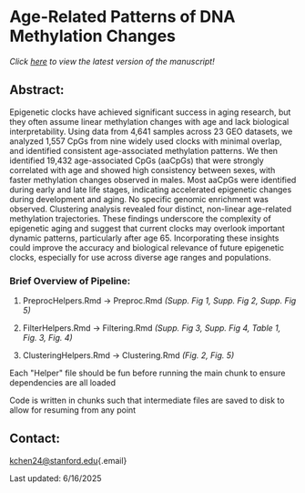 # **Age-Related Patterns of DNA Methylation Changes**

*Click [here](https://www.biorxiv.org/content/10.1101/2024.12.10.627727v2) to view the latest version of the manuscript!*

## Abstract:

Epigenetic clocks have achieved significant success in aging research, but they often assume linear methylation changes with age and lack biological interpretability. Using data from 4,641 samples across 23 GEO datasets, we analyzed 1,557 CpGs from nine widely used clocks with minimal overlap, and identified consistent age-associated methylation patterns. We then identified 19,432 age-associated CpGs (aaCpGs) that were strongly correlated with age and showed high consistency between sexes, with faster methylation changes observed in males. Most aaCpGs were identified during early and late life stages, indicating accelerated epigenetic changes during development and aging. No specific genomic enrichment was observed. Clustering analysis revealed four distinct, non-linear age-related methylation trajectories. These findings underscore the complexity of epigenetic aging and suggest that current clocks may overlook important dynamic patterns, particularly after age 65. Incorporating these insights could improve the accuracy and biological relevance of future epigenetic clocks, especially for use across diverse age ranges and populations.

### Brief Overview of Pipeline:

1.  PreprocHelpers.Rmd -\> Preproc.Rmd *(Supp. Fig 1, Supp. Fig 2, Supp. Fig 5)*

2.  FilterHelpers.Rmd -\> Filtering.Rmd *(Supp. Fig 3, Supp. Fig 4, Table 1, Fig. 3, Fig. 4)*

3.  ClusteringHelpers.Rmd -\> Clustering.Rmd *(Fig. 2, Fig. 5)*

Each "Helper" file should be fun before running the main chunk to ensure dependencies are all loaded

Code is written in chunks such that intermediate files are saved to disk to allow for resuming from any point

## Contact:

[kchen24\@stanford.edu](mailto:kchen24@stanford.edu){.email}

Last updated: 6/16/2025
